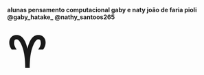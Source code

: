  <b>alunas pensamento computacional 
 gaby e naty
 joão de faria pioli 
 @gaby_hatake_
 @nathy_santoos265<b>
<!DOCTYPE html>
<html>

<body>

<span style='font-size:100px;'>&#9800;</span>

</body>
</html>


